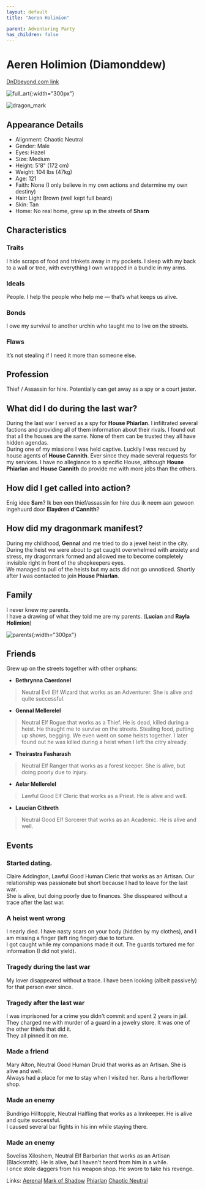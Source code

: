 ```yaml
---
layout: default
title: "Aeren Holimion"

parent: Adventuring Party
has_children: false
---
```


# Aeren Holimion (Diamonddew)

[DnDbeyond.com link](https://www.dndbeyond.com/characters/48920898)

![full_art](img/aeren.jpg){:width="300px"}

![dragon_mark](img/aeren_mark.png)

## Appearance Details

- Alignment: Chaotic Neutral
- Gender: Male
- Eyes: Hazel
- Size: Medium
- Height: 5'8" (172 cm)
- Weight: 104 lbs (47kg)
- Age: 121
- Faith: None (I only believe in my own actions and determine my own destiny)
- Hair: Light Brown (well kept full beard)
- Skin: Tan
- Home: No real home, grew up in the streets of **Sharn**

## Characteristics

### Traits

I hide scraps of food and trinkets away in my pockets.
I sleep with my back to a wall or tree, with everything I own wrapped in a bundle in my arms.

### Ideals

People. I help the people who help me — that’s what keeps us alive.

### Bonds

I owe my survival to another urchin who taught me to live on the streets.

### Flaws

It’s not stealing if I need it more than someone else.

## Profession

Thief / Assassin for hire. Potentially can get away as a spy or a court jester.

## What did I do during the last war?

During the last war I served as a spy for **House Phiarlan**. I infiltrated several factions and providing all of them information about their rivals. I found out that all the houses are the same. None of them can be trusted they all have hidden agendas.  
During one of my missions I was held captive. Luckily I was rescued by house agents of **House Cannith**. Ever since they made several requests for my services.
I have no allegiance to a specific House, although **House Phiarlan** and **House Cannith** do provide me with more jobs than the others.

## How did I get called into action?

Enig idee **Sam**? Ik ben een thief/assassin for hire dus ik neem aan gewoon ingehuurd door **Elaydren d'Cannith**?

## How did my dragonmark manifest?

During my childhood, **Gennal** and me tried to do a jewel heist in the city.  
During the heist we were about to get caught overwhelmed with anxiety and stress, my dragonmark formed and allowed me to become completely invisible right in front of the shopkeepers eyes.  
We managed to pull of the heists but my acts did not go unnoticed. Shortly after I was contacted to join **House Phiarlan**.

## Family

I never knew my parents.  
I have a drawing of what they told me are my parents. (**Lucian** and **Rayla Holimion**)

![parents](img/aeren_parents.jpg){:width="300px"}

## Friends

Grew up on the streets together with other orphans:
- **Bethrynna Caerdonel**
> Neutral Evil Elf Wizard that works as an Adventurer. She is alive and quite successful.
- **Gennal Mellerelel**
> Neutral Elf Rogue that works as a Thief. He is dead, killed during a heist.
He thaught me to survive on the streets. Stealing food, putting up shows, begging. We even went on some heists together. I later found out he was killed during a heist when I left the citry already.
- **Theirastra Fasharash**
> Neutral Elf Ranger that works as a forest keeper. She is alive, but doing poorly due to injury.
- **Aelar Mellerelel**
> Lawful Good Elf Cleric that works as a Priest. He is alive and well.
- **Laucian Cithreth**
> Neutral Good Elf Sorcerer that works as an Academic. He is alive and well.

## Events

### Started dating.

Claire Addington, Lawful Good Human Cleric that works as an Artisan. Our relationship was passionate but short because I had to leave for the last war.  
She is alive, but doing poorly due to finances. She disspeared without a trace after the last war.

### A heist went wrong

I nearly died. I have nasty scars on your body (hidden by my clothes), and I am missing a finger (left ring finger) due to torture.  
I got caught while my companions made it out. The guards tortured me for information (I did not yield).

### Tragedy during the last war

My lover disappeared without a trace. I have been looking (albeit passively) for that person ever since.

### Tragedy after the last war

I was imprisoned for a crime you didn't commit and spent 2 years in jail.  
They charged me with murder of a guard in a jewelry store. It was one of the other thiefs that did it.  
They all pinned it on me.

### Made a friend

Mary Alton, Neutral Good Human Druid that works as an Artisan. She is alive and well.  
Always had a place for me to stay when I visited her. Runs a herb/flower shop.

### Made an enemy

Bundrigo Hilltopple, Neutral Halfling that works as a Innkeeper. He is alive and quite successful.  
I caused several bar fights in his inn while staying there.

### Made an enemy

Soveliss Xiloshem, Neutral Elf Barbarian that works as an Artisan (Blacksmith). He is alive, but I haven't heard from him in a while.  
I once stole daggers from his weapon shop. He swore to take his revenge.


Links:
[Aerenal](https://www.dndbeyond.com/sources/erftlw/khorvaire-gazeteer-distant-lands#Aerenal)
[Mark of Shadow](https://www.dndbeyond.com/sources/erftlw/character-creation-dragonmarks#TheMarkofShadow)
[Phiarlan](https://eberron.fandom.com/wiki/House_Phiarlan)
[Chaotic Neutral](https://mykindofmeeple.com/chaotic-neutral-alignment/)

